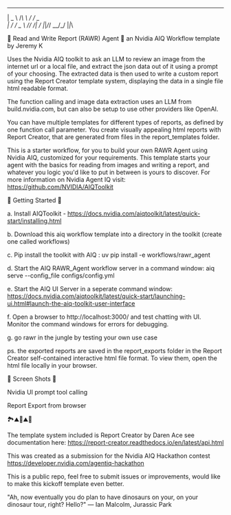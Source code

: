  ___    ___      _____ 
| _ \  /_\ \    / / _ \
|   / / _ \ \/\/ /|   /
|_|_\/_/ \_\_/\_/ |_|_\

🦖 Read and Write Report (RAWR) Agent 🦖
an Nvidia AIQ Workflow template by Jeremy K

Uses the Nvidia AIQ toolkit to ask an LLM to review an image from the internet url or a local file, and extract the json data out of it using a prompt of your choosing. The extracted data is then used to write a custom report using the Report Creator template system, displaying the data in a single file html readable format.

The function calling and image data extraction uses an LLM from build.nvidia.com, but can also be setup to use other providers like OpenAI.

You can have multiple templates for different types of reports, as defined by one function call parameter. You create visually appealing html reports with Report Creator, that are generated from files in the report_templates folder.

This is a starter workflow, for you to build your own RAWR Agent using Nvidia AIQ, customized for your requirements. This template starts your agent with the basics for reading from images and writing a report, and whatever you logic you'd like to put in between is yours to discover. For more information on Nvidia Agent IQ visit: https://github.com/NVIDIA/AIQToolkit


🦕 Getting Started 🦕

a. Install AIQToolkit - https://docs.nvidia.com/aiqtoolkit/latest/quick-start/installing.html

b. Download this aiq workflow template into a directory in the toolkit (create one called workflows)

c. Pip install the toolkit with AIQ :     uv pip install -e workflows/rawr_agent

d. Start the AIQ RAWR_Agent workflow server in a command window:      aiq serve --config_file configs/config.yml

e. Start the AIQ UI Server in a seperate command window: https://docs.nvidia.com/aiqtoolkit/latest/quick-start/launching-ui.html#launch-the-aiq-toolkit-user-interface

f. Open a browser to http://localhost:3000/ and test chatting with UI. Monitor the command windows for errors for debugging.

g. go rawr in the jungle by testing your own use case

ps. the exported reports are saved in the report_exports folder in the Report Creator self-contained interactive html file format. To view them, open the html file locally in your browser.


🦖 Screen Shots 🦖

Nvidia UI prompt tool calling

Report Export from browser


🏞️⛰️🦕⛰️🌋

The template system included is Report Creator by Daren Ace see documentation here: https://report-creator.readthedocs.io/en/latest/api.html

This was created as a submission for the Nvidia AIQ Hackathon contest https://developer.nvidia.com/agentiq-hackathon

This is a public repo, feel free to submit issues or improvements, would like to make this kickoff template even better.

"Ah, now eventually you do plan to have dinosaurs on your, on your dinosaur tour, right? Hello?" — Ian Malcolm, Jurassic Park 